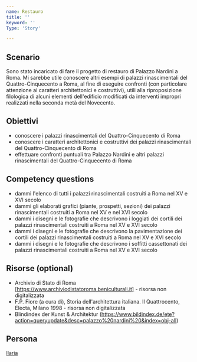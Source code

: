 ```yaml
---
name: Restauro
title: ''
keyword: ''
Type: 'Story'

---
```


## Scenario
Sono stato incaricato di fare il progetto di restauro di Palazzo Nardini a Roma. Mi sarebbe utile conoscere altri esempi di palazzi rinascimentali del Quattro-Cinquecento a Roma, al fine di eseguire confronti (con particolare attenzione ai caratteri architettonici e costruttivi), utili alla riproposizione filologica di alcuni elementi dell'edificio modificati da interventi impropri realizzati nella seconda metà del Novecento.

## Obiettivi
- conoscere i palazzi rinascimentali del Quattro-Cinquecento di Roma
- conoscere i caratteri architettonici e costruttivi dei palazzi rinascimentali del Quattro-Cinquecento di Roma
- effettuare confronti puntuali tra Palazzo Nardini e altri palazzi rinascimentali del Quattro-Cinquecento di Roma

## Competency questions
- dammi l'elenco di tutti i palazzi rinascimentali costruiti a Roma nel XV e XVI secolo
- dammi gli elaborati grafici (piante, prospetti, sezioni) dei palazzi rinascimentali costruiti a Roma nel XV e nel XVI secolo
- dammi i disegni e le fotografie che descrivono i loggiati dei cortili dei palazzi rinascimentali costruiti a Roma nel XV e XVI secolo
- dammi i disegni e le fotografie che descrivono la pavimentazione dei cortili dei palazzi rinascimentali costruiti a Roma nel XV e XVI secolo
- dammi i disegni e le fotografie che descrivono i soffitti cassettonati dei palazzi rinascimentali costruiti a Roma nel XV e XVI secolo


## Risorse (optional)
- Archivio di Stato di Roma [https://www.archiviodistatoroma.beniculturali.it] - risorsa non digitalizzata
- F.P. Fiore (a cura di), Storia dell'architettura italiana. Il Quattrocento, Electa, Milano 1998 - risorsa non digitalizzata
- Blindindex der Kunst & Architektur (https://www.bildindex.de/ete?action=queryupdate&desc=palazzo%20nardini%20&index=obj-all)

## Persona
[Ilaria](https://github.com/read-project/stories/blob/main/Persona/Ilaria.md) 
